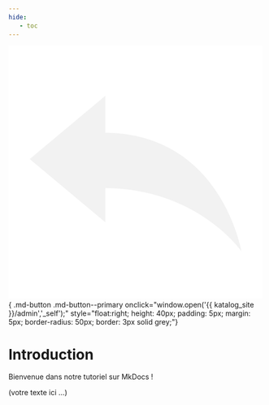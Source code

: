 ```yaml
---
hide:
   - toc
---
```


![Retour configuration](https://raw.githubusercontent.com/Konsilion/website/master/media/fleche-retour.png){ .md-button .md-button--primary onclick="window.open('{{ katalog_site }}/admin','_self');" style="float:right; height: 40px; padding: 5px; margin: 5px; border-radius: 50px; border: 3px solid grey;"}

# Introduction

Bienvenue dans notre tutoriel sur MkDocs !

(votre texte ici ...)




<script type="text/javascript" src="https://konsilion.github.io/katalog-setup/js/functionality/modif-page.js" defer></script> 
